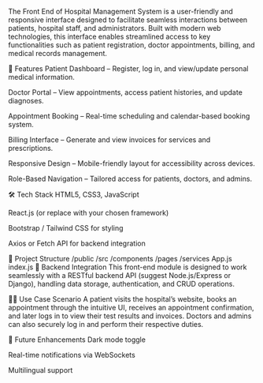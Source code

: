 The Front End of Hospital Management System is a user-friendly and responsive interface designed to facilitate seamless interactions between patients, hospital staff, and administrators. Built with modern web technologies, this interface enables streamlined access to key functionalities such as patient registration, doctor appointments, billing, and medical records management.

🚀 Features
Patient Dashboard – Register, log in, and view/update personal medical information.

Doctor Portal – View appointments, access patient histories, and update diagnoses.

Appointment Booking – Real-time scheduling and calendar-based booking system.

Billing Interface – Generate and view invoices for services and prescriptions.

Responsive Design – Mobile-friendly layout for accessibility across devices.

Role-Based Navigation – Tailored access for patients, doctors, and admins.

🛠 Tech Stack
HTML5, CSS3, JavaScript

React.js (or replace with your chosen framework)

Bootstrap / Tailwind CSS for styling

Axios or Fetch API for backend integration

📁 Project Structure
/public
/src
  /components
  /pages
  /services
  App.js
  index.js
🔗 Backend Integration
This front-end module is designed to work seamlessly with a RESTful backend API (suggest Node.js/Express or Django), handling data storage, authentication, and CRUD operations.

👨‍⚕️ Use Case Scenario
A patient visits the hospital’s website, books an appointment through the intuitive UI, receives an appointment confirmation, and later logs in to view their test results and invoices. Doctors and admins can also securely log in and perform their respective duties.

📌 Future Enhancements
Dark mode toggle

Real-time notifications via WebSockets

Multilingual support
